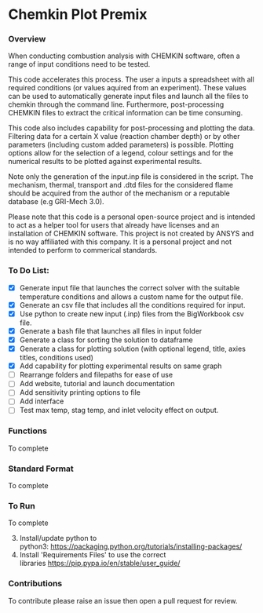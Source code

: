 # Chemkin Plot Premix

### Overview
When conducting combustion analysis with CHEMKIN software, often a range of input conditions need to be tested. 

This code accelerates this process. The user a inputs a spreadsheet with all required conditions (or values aquired from an experiment). These values can be used to automatically generate input files and launch all the files to chemkin through the command line. Furthermore, post-processing CHEMKIN files to extract the critical information can be time consuming. 

This code also includes capability for post-processing and plotting the data. Filtering data for a certain X value (reaction chamber depth) or by other parameters (including custom added parameters) is possible. Plotting options allow for the selection of a legend, colour settings and for the numerical results to be plotted against experimental results. 

Note only the generation of the input.inp file is considered in the script. The mechanism, thermal, transport and .dtd files for the considered flame should be acquired from the author of the mechanism or a reputable database (e.g GRI-Mech 3.0). 

Please note that this code is a personal open-source project and is intended to act as a helper tool for users that already have licenses and an installation of CHEMKIN software. This project is not created by ANSYS and is no way affiliated with this company. It is a personal project and not intended to perform to commerical standards. 

### To Do List:
- [x] Generate input file that launches the correct solver with the suitable temperature conditions and allows a custom name for the output file. 
- [x] Generate an csv file that includes all the conditions required for input. 
- [x] Use python to create new input (.inp) files from the BigWorkbook csv file.
- [x] Generate a bash file that launches all files in input folder
- [x] Generate a class for sorting the solution to dataframe
- [x] Generate a class for plotting solution (with optional legend, title, axies titles, conditions used)
- [x] Add capability for plotting experimental results on same graph 
- [ ] Rearrange folders and filepaths for ease of use
- [ ] Add website, tutorial and launch documentation 
- [ ] Add sensitivity printing options to file 
- [ ] Add interface
- [ ] Test max temp, stag temp, and inlet velocity effect  on output.  
### Functions
To complete

### Standard Format 
To complete

### To Run
To complete

3. Install/update python to python3: https://packaging.python.org/tutorials/installing-packages/
4. Install 'Requirements Files' to use the correct libraries https://pip.pypa.io/en/stable/user_guide/

### Contributions
To contribute please raise an issue then open a pull request for review.
